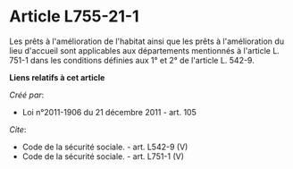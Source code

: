 # Article L755-21-1

Les prêts à l'amélioration de l'habitat ainsi que les prêts à l'amélioration du lieu d'accueil sont applicables aux
départements mentionnés à l'article L. 751-1 dans les conditions définies aux 1° et 2° de l'article L. 542-9.

**Liens relatifs à cet article**

_Créé par_:

  - Loi n°2011-1906 du 21 décembre 2011 - art. 105

_Cite_:

  - Code de la sécurité sociale. - art. L542-9 (V)
  - Code de la sécurité sociale. - art. L751-1 (V)
